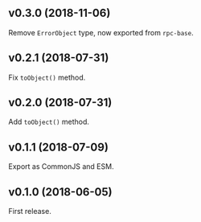## v0.3.0 (2018-11-06)

Remove `ErrorObject` type, now exported from `rpc-base`.

## v0.2.1 (2018-07-31)

Fix `toObject()` method.

## v0.2.0 (2018-07-31)

Add `toObject()` method.

## v0.1.1 (2018-07-09)

Export as CommonJS and ESM.

## v0.1.0 (2018-06-05)

First release.
